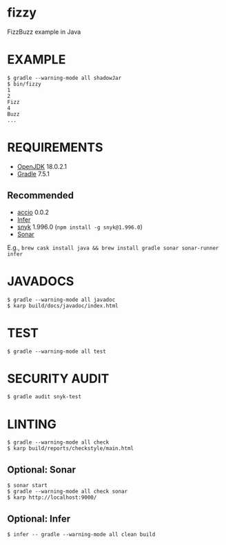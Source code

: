 # fizzy

FizzBuzz example in Java

# EXAMPLE

```console
$ gradle --warning-mode all shadowJar
$ bin/fizzy
1
2
Fizz
4
Buzz
...
```

# REQUIREMENTS

* [OpenJDK](https://openjdk.org/) 18.0.2.1
* [Gradle](https://gradle.org/) 7.5.1

## Recommended

* [accio](https://github.com/mcandre/accio) 0.0.2
* [Infer](http://fbinfer.com/)
* [snyk](https://www.npmjs.com/package/snyk) 1.996.0 (`npm install -g snyk@1.996.0`)
* [Sonar](http://www.sonarqube.org/)

E.g., `brew cask install java && brew install gradle sonar sonar-runner infer`

# JAVADOCS

```console
$ gradle --warning-mode all javadoc
$ karp build/docs/javadoc/index.html
```

# TEST

```console
$ gradle --warning-mode all test
```

# SECURITY AUDIT

```console
$ gradle audit snyk-test
```

# LINTING

```console
$ gradle --warning-mode all check
$ karp build/reports/checkstyle/main.html
```

## Optional: Sonar

```console
$ sonar start
$ gradle --warning-mode all check sonar
$ karp http://localhost:9000/
```

## Optional: Infer

```console
$ infer -- gradle --warning-mode all clean build
```

